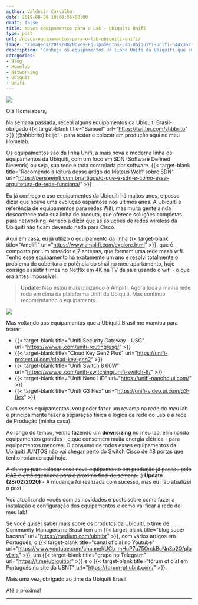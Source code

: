 ```yaml
---
author: Valdecir Carvalho
date: 2019-08-06 10:00:56+00:00
draft: false
title: Novos equipamentos para o Lab - Ubiquiti Unifi
type: post
url: /novos-equipamentos-para-o-lab-ubiquiti-unifi/
image: "/imagens/2019/08/Novos-Equipamentos-Lab-Ubiquiti-Unifi-644x362.jpg"
description: "Conheça os equipamentos da linha Unifi da Ubiquiti que suporta o meu lab e o meu home office."
categories:
- Blog
- Homelab
- Networking
- Ubiquit
- Unifi
---
```


![](/imagens/2019/08/ubiquiti-brasil-644x483.jpg)

Olá Homelabers,

Na semana passada, recebi alguns equipamentos da Ubiquiti Brasil- obrigado {{< target-blank title="Samuel" url="https://twitter.com/shbbrito" >}} (@shbbrito) beijo! - para testar e colocar em produção aqui no meu Homelab.

Os equipamentos são da linha Unifi, a mais nova e moderna linha de equipamentos da Ubiquiti, com um foco em SDN (Software Defined Network) ou seja, sua rede é toda controlada por software. {{< target-blank title="Recomendo a leitura desse artigo do Mateus Wolff sobre SDN" url="https://penseemti.com.br/artigos/o-que-e-sdn-e-como-essa-arquitetura-de-rede-funciona/" >}}

Eu já conheço e uso equipamentos da Ubiquiti há muitos anos, e posso dizer que houve uma evolução espantosa nos últimos anos. A Ubiquiti é referência de equipamentos para redes Wifi, mas muita gente ainda desconhece toda sua linha de produto, que oferece soluções completas para networking. Arrisco a dizer que as soluções de redes wireless da Ubiquiti não ficam devendo nada para Cisco.

Aqui em casa, eu já utilizo o equipamento da linha {{< target-blank title="Amplifi" url="https://www.amplifi.com/explore.html" >}}, que é composto por um roteador e 2 antenas, que formam uma rede mesh wifi. Tenho esse equipamento há exatamente um ano e resolvi totalmente o problema de cobertura e potência do sinal no meu apartamento, hoje consigo assistir filmes no Netflix em 4K na TV da sala usando o wifi - o que era antes impossível.

> **Update:** Não estou mais utilizando o Amplifi. Agora toda a minha rede roda em cima da plataforma Unifi da Ubiquiti. Mas continuo recomendando o equipamento.

![](/imagens/2019/08/amplifi-1-644x644.jpg)


Mas voltando aos equipamentos que a Ubiquiti Brasil me mandou para testar:

- {{< target-blank title="Unifi Security Gateway - USG" url="https://www.ui.com/unifi-routing/usg/" >}}
- {{< target-blank title="Cloud Key Gen2 Plus" url="https://unifi-protect.ui.com/cloud-key-gen2" >}}
- {{< target-blank title="Unifi Switch 8 60W" url="https://www.ui.com/unifi-switching/unifi-switch-8/" >}}
- {{< target-blank title="Unifi Nano HD" url="https://unifi-nanohd.ui.com/" >}}
- {{< target-blank title="Unifi G3 Flex" url="https://unifi-video.ui.com/g3-flex" >}}


Com esses equipamentos, vou poder fazer um revamp na rede do meu lab e principalmente fazer a separação física e lógica da rede do Lab e a rede de Produção (minha casa).

Ao longo do tempo, venho fazendo um **downsizing** no meu lab, eliminando equipamentos grandes - e que consomem muita energia elétrica - para equipamentos menores. O consumo de todos esses equipamentos da Ubiquiti JUNTOS não vai chegar perto do Switch Cisco de 48 portas que tenho rodando aqui hoje.

~~A change para colocar esse novo equipamento em produção já passou pelo CAB e está agendada para o próximo final de semana.~~  :)
**Update (28/02/2020)** - A mudança foi realizada com sucesso, mas eu não atualizei o post. 

Vou atualizando vocês com as novidades e posts sobre como fazer a instalação e configuração dos equipamentos e como vai ficar a rede do meu lab!

Se você quiser saber mais sobre os produtos da Ubiquiti, o time de Community Managers no Brasil tem um {{< target-blank title="blog super bacana" url="https://medium.com/ubntbr" >}}, com vários artigos em Português, o {{< target-blank title="canal oficial no Youtube" url="https://www.youtube.com/channel/UCb_mHuP7q75OrckBcNn3p2Q/playlists" >}}, um {{< target-blank title="grupo no Telegram" url="https://t.me/ubiquitibr" >}} e o {{< target-blank title="fórum oficial em Português no site da UBNT" url="https://forum-pt.ubnt.com/" >}}.

Mais uma vez, obrigado ao time da Ubiquiti Brasil.

Até a próxima!

----

